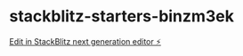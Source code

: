 # stackblitz-starters-binzm3ek

[Edit in StackBlitz next generation editor ⚡️](https://stackblitz.com/~/github.com/patrickdahdal/stackblitz-starters-binzm3ek)